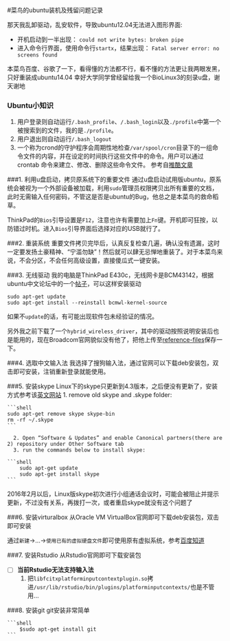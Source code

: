 #菜鸟的ubuntu装机及残留问题记录

那天我乱卸驱动，乱安软件，导致ubuntu12.04无法进入图形界面:
* 开机启动到一半出现：
    `could not write bytes: broken pipe`
* 进入命令行界面，使用命令行`startx`，结果出现：
    `Fatal server error: no screens found`
    
本菜鸟百度、谷歌了一下，看得懂的方法都不行，看不懂的方法更让我两眼发黑，只好重装成ubuntu14.04
幸好大学同学曾经留给我一个BioLinux3的刻录u盘，谢天谢地

### Ubuntu小知识
1. 用户登录则自动运行`/.bash_profile`、`/.bash_login`以及`./profile`中第一个被搜索到的文件，我的是`./profile`。
2. 用户退出则自动运行`/.bash_logout`
3. 一个称为crond的守护程序会周期性地检查`/var/spool/cron`目录下的一组命令文件的内容，并在设定的时间执行这些文件中的命令。用户可以通过crontab 命令来建立、修改、删除这些命令文件。 参考自[推酷文章](http://www.tuicool.com/articles/euYJVr)

###1. 利用u盘启动，拷贝原系统下的重要文件
通过u盘启动试用版ubuntu，原系统会被视为一个外部设备被加载，利用`sudo`管理员权限拷贝出所有重要的文档，此时无需输入任何密码，不管这是否是ubuntu的Bug，他总之是本菜鸟的救命稻草。

ThinkPad的`Bios`引导设置是`F12`，注意也许有需要加上`Fn`键。开机即可狂按，以防错过时机。进入`Bios`引导界面后选择对应的USB就行了。
  
###2. 重装系统
重要文件拷贝完毕后，认真反复检查几遍，确认没有遗漏，这时一定要发扬土豪精神、“宁滥勿缺”！然后就可以肆无忌惮地重装了。对于本菜鸟来说，不会分区，不会任何高级设置，直接傻瓜式一键安装。
  
###3. 无线驱动
我的电脑是ThinkPad E430c，无线网卡是BCM43142，根据ubuntu中文论坛中的一个[帖子](http://forum.ubuntu.org.cn/viewtopic.php?t=461389)，可以这样安装驱动
	
```shell
sudo apt-get update
sudo apt-get install --reinstall bcmwl-kernel-source 
```

如果不`update`的话，有可能出现软件包未经验证的情况。

另外我之前下载了一个`hybrid_wireless_driver`，其中的驱动按照说明安装后也是能用的，现在Broadcom官网貌似没有他了，把他上传至[reference-files](https://github.com/HuangRuocheng/git-learning/tree/master/reference-files)保存一下。
  
###4. 选取中文输入法
我选择了搜狗输入法，通过官网可以下载deb安装包，双击即可安装，注销重新登录就能使用。

###5. 安装skype
Linux下的skype只更新到4.3版本，之后便没有更新了，安装方式参考该[英文网站](http://ubuntuhandbook.org/index.php/2014/06/skype-4-3-install-in-ubuntu-1404/)
      1. remove old skype and .skype folder:
	
	```shell
	sudo apt-get remove skype skype-bin
	rm -rf ~/.skype
	```
	
      2. Open “Software & Updates” and enable Canonical partners(there are 2) repository under Other Software tab
      3. run the commands below to install skype:
	
	```shell
        sudo apt-get update
        sudo apt-get install skype
	```

2016年2月以后，Linux版skype初次进行小组通话会议时，可能会被阻止并提示更新，不过没有关系，再拨打一次，或者重启skype就没有这个问题了

###6. 安装virturalbox
从Oracle VM VirtualBox官网即可下载deb安装包，双击即可安装

通过`新建`->...->`使用已有的虚拟硬盘文件`即可使用原有虚拟系统，参考[百度知道](http://jingyan.baidu.com/article/95c9d20da33a5fec4e7561d4.html)

###7. 安装Rstudio
从Rstudio官网即可下载安装包
  
  - [ ] **当前Rstudio无法支持输入法**
      1. 把`libfcitxplatforminputcontextplugin.so`拷进`/usr/lib/rstudio/bin/plugins/platforminputcontexts/`也是不管用...

###8. 安装git
git安装非常简单
	
	```shell
        $sudo apt-get install git
	```
